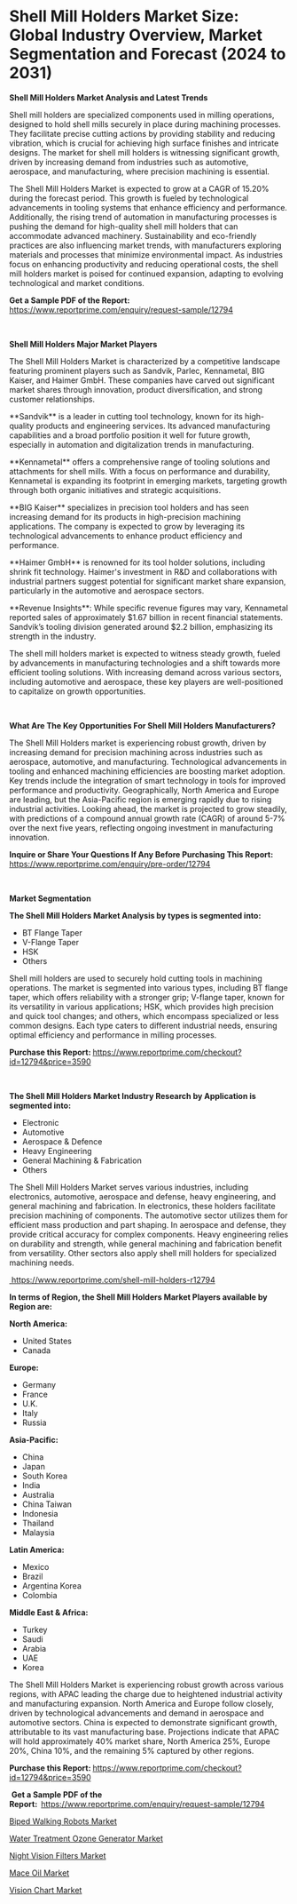<p><h1>Shell Mill Holders Market Size: Global Industry Overview, Market Segmentation and Forecast (2024 to 2031)</h1></p><p><strong>Shell Mill Holders Market Analysis and Latest Trends</strong></p>
<p><p>Shell mill holders are specialized components used in milling operations, designed to hold shell mills securely in place during machining processes. They facilitate precise cutting actions by providing stability and reducing vibration, which is crucial for achieving high surface finishes and intricate designs. The market for shell mill holders is witnessing significant growth, driven by increasing demand from industries such as automotive, aerospace, and manufacturing, where precision machining is essential.</p><p>The Shell Mill Holders Market is expected to grow at a CAGR of 15.20% during the forecast period. This growth is fueled by technological advancements in tooling systems that enhance efficiency and performance. Additionally, the rising trend of automation in manufacturing processes is pushing the demand for high-quality shell mill holders that can accommodate advanced machinery. Sustainability and eco-friendly practices are also influencing market trends, with manufacturers exploring materials and processes that minimize environmental impact. As industries focus on enhancing productivity and reducing operational costs, the shell mill holders market is poised for continued expansion, adapting to evolving technological and market conditions.</p></p>
<p><strong>Get a Sample PDF of the Report:&nbsp;</strong> <a href="https://www.reportprime.com/enquiry/request-sample/12794?utm_campaign=1110&utm_medium=2&utm_source=Github&utm_content=ia&utm_term=25122024&utm_id=shell-mill-holders">https://www.reportprime.com/enquiry/request-sample/12794</a></p>
<p>&nbsp;</p>
<p><strong>Shell Mill Holders Major Market Players</strong></p>
<p><p>The Shell Mill Holders Market is characterized by a competitive landscape featuring prominent players such as Sandvik, Parlec, Kennametal, BIG Kaiser, and Haimer GmbH. These companies have carved out significant market shares through innovation, product diversification, and strong customer relationships.</p><p>**Sandvik** is a leader in cutting tool technology, known for its high-quality products and engineering services. Its advanced manufacturing capabilities and a broad portfolio position it well for future growth, especially in automation and digitalization trends in manufacturing.</p><p>**Kennametal** offers a comprehensive range of tooling solutions and attachments for shell mills. With a focus on performance and durability, Kennametal is expanding its footprint in emerging markets, targeting growth through both organic initiatives and strategic acquisitions.</p><p>**BIG Kaiser** specializes in precision tool holders and has seen increasing demand for its products in high-precision machining applications. The company is expected to grow by leveraging its technological advancements to enhance product efficiency and performance.</p><p>**Haimer GmbH** is renowned for its tool holder solutions, including shrink fit technology. Haimer's investment in R&D and collaborations with industrial partners suggest potential for significant market share expansion, particularly in the automotive and aerospace sectors.</p><p>**Revenue Insights**: While specific revenue figures may vary, Kennametal reported sales of approximately $1.67 billion in recent financial statements. Sandvik’s tooling division generated around $2.2 billion, emphasizing its strength in the industry.</p><p>The shell mill holders market is expected to witness steady growth, fueled by advancements in manufacturing technologies and a shift towards more efficient tooling solutions. With increasing demand across various sectors, including automotive and aerospace, these key players are well-positioned to capitalize on growth opportunities.</p></p>
<p>&nbsp;</p>
<p><strong>What Are The Key Opportunities For Shell Mill Holders Manufacturers?</strong></p>
<p><p>The Shell Mill Holders market is experiencing robust growth, driven by increasing demand for precision machining across industries such as aerospace, automotive, and manufacturing. Technological advancements in tooling and enhanced machining efficiencies are boosting market adoption. Key trends include the integration of smart technology in tools for improved performance and productivity. Geographically, North America and Europe are leading, but the Asia-Pacific region is emerging rapidly due to rising industrial activities. Looking ahead, the market is projected to grow steadily, with predictions of a compound annual growth rate (CAGR) of around 5-7% over the next five years, reflecting ongoing investment in manufacturing innovation.</p></p>
<p><strong>Inquire or Share Your Questions If Any Before Purchasing This Report:</strong> <a href="https://www.reportprime.com/enquiry/pre-order/12794?utm_campaign=1110&utm_medium=2&utm_source=Github&utm_content=ia&utm_term=25122024&utm_id=shell-mill-holders">https://www.reportprime.com/enquiry/pre-order/12794</a></p>
<p>&nbsp;</p>
<p><strong>Market Segmentation</strong></p>
<p><strong>The Shell Mill Holders Market Analysis by types is segmented into:</strong></p>
<p><ul><li>BT Flange Taper</li><li>V-Flange Taper</li><li>HSK</li><li>Others</li></ul></p>
<p><p>Shell mill holders are used to securely hold cutting tools in machining operations. The market is segmented into various types, including BT flange taper, which offers reliability with a stronger grip; V-flange taper, known for its versatility in various applications; HSK, which provides high precision and quick tool changes; and others, which encompass specialized or less common designs. Each type caters to different industrial needs, ensuring optimal efficiency and performance in milling processes.</p></p>
<p><strong>Purchase this Report:&nbsp;</strong><a href="https://www.reportprime.com/checkout?id=12794&price=3590&utm_campaign=1110&utm_medium=2&utm_source=Github&utm_content=ia&utm_term=25122024&utm_id=shell-mill-holders">https://www.reportprime.com/checkout?id=12794&price=3590</a></p>
<p>&nbsp;</p>
<p><strong>The Shell Mill Holders Market Industry Research by Application is segmented into:</strong></p>
<p><ul><li>Electronic</li><li>Automotive</li><li>Aerospace & Defence</li><li>Heavy Engineering</li><li>General Machining & Fabrication</li><li>Others</li></ul></p>
<p><p>The Shell Mill Holders Market serves various industries, including electronics, automotive, aerospace and defense, heavy engineering, and general machining and fabrication. In electronics, these holders facilitate precision machining of components. The automotive sector utilizes them for efficient mass production and part shaping. In aerospace and defense, they provide critical accuracy for complex components. Heavy engineering relies on durability and strength, while general machining and fabrication benefit from versatility. Other sectors also apply shell mill holders for specialized machining needs.</p></p>
<p><a href="https://www.reportprime.com/shell-mill-holders-r12794?utm_campaign=1110&utm_medium=2&utm_source=Github&utm_content=ia&utm_term=25122024&utm_id=shell-mill-holders">&nbsp;https://www.reportprime.com/shell-mill-holders-r12794</a></p>
<p><strong>In terms of Region, the Shell Mill Holders Market Players available by Region are:</strong></p>
<p>
    <p> <strong> North America: </strong>
        <ul>
            <li>United States</li>
            <li>Canada</li>
        </ul>
        </p> 
    <p> <strong> Europe: </strong>
        <ul>
            <li>Germany</li>
            <li>France</li>
            <li>U.K.</li>
            <li>Italy</li>
            <li>Russia</li>
        </ul>
        </p> 
    <p> <strong> Asia-Pacific: </strong>
        <ul>
            <li>China</li>
            <li>Japan</li>
            <li>South Korea</li>
            <li>India</li>
            <li>Australia</li>
            <li>China Taiwan</li>
            <li>Indonesia</li>
            <li>Thailand</li>
            <li>Malaysia</li>
        </ul>
        </p> 
    <p> <strong> Latin America: </strong>
        <ul>
            <li>Mexico</li>
            <li>Brazil</li>
            <li>Argentina Korea</li>
            <li>Colombia</li>
        </ul>
        </p> 
    <p> <strong> Middle East & Africa: </strong>
        <ul>
            <li>Turkey</li>
            <li>Saudi</li>
            <li>Arabia</li>
            <li>UAE</li>
            <li>Korea</li>
        </ul>
    </p>
    </p>
<p><p>The Shell Mill Holders Market is experiencing robust growth across various regions, with APAC leading the charge due to heightened industrial activity and manufacturing expansion. North America and Europe follow closely, driven by technological advancements and demand in aerospace and automotive sectors. China is expected to demonstrate significant growth, attributable to its vast manufacturing base. Projections indicate that APAC will hold approximately 40% market share, North America 25%, Europe 20%, China 10%, and the remaining 5% captured by other regions.</p></p>
<p><strong>Purchase this Report: </strong><a href="https://www.reportprime.com/checkout?id=12794&price=3590&utm_campaign=1110&utm_medium=2&utm_source=Github&utm_content=ia&utm_term=25122024&utm_id=shell-mill-holders">https://www.reportprime.com/checkout?id=12794&price=3590</a></p>
<p>&nbsp;<strong>Get a Sample PDF of the Report:&nbsp;&nbsp;</strong><a href="https://www.reportprime.com/enquiry/request-sample/12794?utm_campaign=1110&utm_medium=2&utm_source=Github&utm_content=ia&utm_term=25122024&utm_id=shell-mill-holders">https://www.reportprime.com/enquiry/request-sample/12794</a></p>
<p><strong></strong></p>
<p><p><a href="https://www.linkedin.com/pulse/global-overview-biped-walking-robots-market-revenue-share-dj3rf?utm_campaign=1110&utm_medium=2&utm_source=Github&utm_content=ia&utm_term=25122024&utm_id=shell-mill-holders">Biped Walking Robots Market</a></p><p><a href="https://github.com/WillieWoodard/Market-Research-Report-List-7/blob/main/water-treatment-ozone-generator-market.md?utm_campaign=1110&utm_medium=2&utm_source=Github&utm_content=ia&utm_term=25122024&utm_id=shell-mill-holders">Water Treatment Ozone Generator Market</a></p><p><a href="https://www.linkedin.com/pulse/a-mkt-nova-vc8zf?utm_campaign=1110&utm_medium=2&utm_source=Github&utm_content=ia&utm_term=25122024&utm_id=shell-mill-holders">Night Vision Filters Market</a></p><p><a href="https://www.linkedin.com/pulse/p-factrackr-ho6he?utm_campaign=1110&utm_medium=2&utm_source=Github&utm_content=ia&utm_term=25122024&utm_id=shell-mill-holders">Mace Oil Market</a></p><p><a href="https://www.linkedin.com/pulse/key-drivers-vision-chart-markets-projected-79-cagr-2031-firmotion-2ycef?utm_campaign=1110&utm_medium=2&utm_source=Github&utm_content=ia&utm_term=25122024&utm_id=shell-mill-holders">Vision Chart Market</a></p></p>